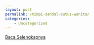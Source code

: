 ```yaml
---
layout: post
permalink: /mimpi-sandal-putus-wanita/
categories:
    - Uncategorized
---
```


[Baca Selengkapnya](/07)
